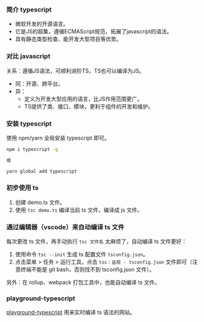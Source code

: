 ### 简介 typescript

- 微软开发的开源语言。
- 它是JS的超集，遵循ECMAScript规范，拓展了javascript的语法。
- 具有静态类型检查、能开发大型项目等优势。

### 对比 javascript

关系：遵循JS语法，可顺利进阶TS，TS也可以编译为JS。

- 同：开源、跨平台。
- 异：
  + 定义为开发大型应用的语言，比JS作用范围更广。
  + TS提供了类、接口、模块，更利于组件的开发和维护。

### 安装 typescript

使用 npm/yarn 全局安装 typescript 即可。

``` bash
npm i typescript -g

或

yarn global add typescript
```

### 初步使用 ts

1. 创建 demo.ts 文件。
2. 使用 `tsc demo.ts` 编译当前 ts 文件，编译成 js 文件。

### 通过编辑器（vscode）来自动编译 ts 文件

每次更改 ts 文件，再手动执行 `tsc 文件名` 太麻烦了，自动编译 ts 文件更好：

1. 使用命令 `tsc --init` 生成 ts 配置文件 `tsconfig.json`。
2. 点击菜单 > 任务 > 运行工具，点击 `tsc：监视 - tsconfig.json` 文件即可（注意终端不能是 git bash，否则找不到 tsconfig.json 文件）。

另外：在 rollup、webpack 打包工具中，也能自动编译 ts 文件。

### playground-typescript

[playground-typescript](https://www.typescriptlang.org/play/) 用来实时编译 ts 语法的网站。
